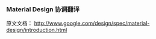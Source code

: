 ### Material Design 协调翻译

原文文档：
http://www.google.com/design/spec/material-design/introduction.html
